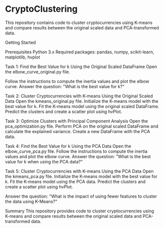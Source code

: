 # CryptoClustering

This repository contains code to cluster cryptocurrencies using K-means and compare results between the original scaled data and PCA-transformed data.

Getting Started

Prerequisites
Python 3.x
Required packages: pandas, numpy, scikit-learn, matplotlib, hvplot

Task 1: Find the Best Value for k Using the Original Scaled DataFrame
Open the elbow_curve_original.py file.

Follow the instructions to compute the inertia values and plot the elbow curve.
Answer the question: "What is the best value for k?"

Task 2: Cluster Cryptocurrencies with K-means Using the Original Scaled Data
Open the kmeans_original.py file.
Initialize the K-means model with the best value for k.
Fit the K-means model using the original scaled DataFrame.
Predict the clusters and create a scatter plot using hvPlot.

Task 3: Optimize Clusters with Principal Component Analysis
Open the pca_optimization.py file.
Perform PCA on the original scaled DataFrame and calculate the explained variance.
Create a new DataFrame with the PCA data.

Task 4: Find the Best Value for k Using the PCA Data
Open the elbow_curve_pca.py file.
Follow the instructions to compute the inertia values and plot the elbow curve.
Answer the question: "What is the best value for k when using the PCA data?"

Task 5: Cluster Cryptocurrencies with K-means Using the PCA Data
Open the kmeans_pca.py file.
Initialize the K-means model with the best value for k.
Fit the K-means model using the PCA data.
Predict the clusters and create a scatter plot using hvPlot.

Answer the question: "What is the impact of using fewer features to cluster the data using K-Means?"

Summary
This repository provides code to cluster cryptocurrencies using K-means and compare results between the original scaled data and PCA-transformed data.
